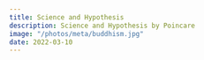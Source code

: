 ```yaml
---
title: Science and Hypothesis
description: Science and Hypothesis by Poincare
image: "/photos/meta/buddhism.jpg"
date: 2022-03-10
---
```

